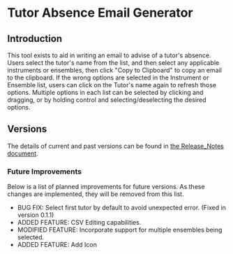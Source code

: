 # Tutor Absence Email Generator

## Introduction
This tool exists to aid in writing an email to advise of a tutor's absence.
Users select the tutor's name from the list, and then select any applicable instruments or ensembles, then click "Copy to Clipboard" to copy an email to the clipboard.
If the wrong options are selected in the Instrument or Ensemble list, users can click on the Tutor's name again to refresh those options.
Multiple options in each list can be selected by clicking and dragging, or by holding control and selecting/deselecting the desired options.

## Versions

The details of current and past versions can be found in [the Release_Notes document](https://github.com/CardijnLevi/TutorAbsence/blob/94571b97efc892131bc1e91f79c74a9335771aca/Release_Notes.md).

### Future Improvements

Below is a list of planned improvements for future versions. As these changes are implemented, they will be removed from this list.

- BUG FIX: Select first tutor by default to avoid unexpected error. (Fixed in version 0.1.1)
- ADDED FEATURE: CSV Editing capabilities.
- MODIFIED FEATURE: Incorporate support for multiple ensembles being selected.
- ADDED FEATURE: Add Icon
